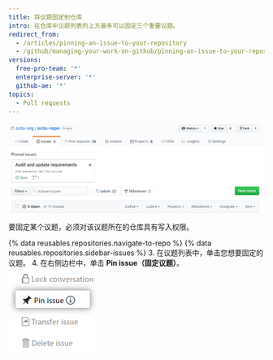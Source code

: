 ```yaml
---
title: 将议题固定到仓库
intro: 在仓库中议题列表的上方最多可以固定三个重要议题。
redirect_from:
  - /articles/pinning-an-issue-to-your-repository
  - /github/managing-your-work-on-github/pinning-an-issue-to-your-repository
versions:
  free-pro-team: '*'
  enterprise-server: '*'
  github-ae: '*'
topics:
  - Pull requests
---
```

![固定的议题](/assets/images/help/issues/pinned-issues.png)

要固定某个议题，必须对该议题所在的仓库具有写入权限。

{% data reusables.repositories.navigate-to-repo %}
{% data reusables.repositories.sidebar-issues %}
3. 在议题列表中，单击您想要固定的议题。
4. 在右侧边栏中，单击 **Pin issue（固定议题）**。 ![用于固定议题的按钮](/assets/images/help/repository/pin-issue.png)
